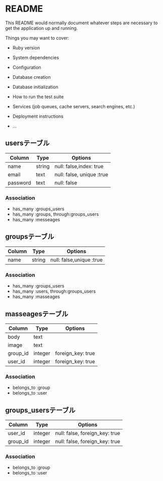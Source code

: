 # README

This README would normally document whatever steps are necessary to get the
application up and running.

Things you may want to cover:

* Ruby version

* System dependencies

* Configuration

* Database creation

* Database initialization

* How to run the test suite

* Services (job queues, cache servers, search engines, etc.)

* Deployment instructions

* ...


## usersテーブル

|Column|Type|Options|
|------|----|-------|
|name|string|null: false,index: true|
|email|text|null: false, unique :true|
|password|text|null: false|




### Association
- has_many :groups_users
- has_many :groups, through:groups_users
- has_many :messeages



## groupsテーブル

|Column|Type|Options|
|------|----|-------|
|name|string|null: false,unique :true|




### Association
- has_many :groups_users
- has_many :users, through:groups_users
- has_many :masseages




## masseagesテーブル

|Column|Type|Options|
|------|----|-------|
|body|text||
|image|text||
|group_id|integer|foreign_key: true|
|user_id|integer|foreign_key: true|


### Association
- belongs_to :group
- belongs_to :user


## groups_usersテーブル

|Column|Type|Options|
|------|----|-------|
|user_id|integer|null: false, foreign_key: true|
|group_id|integer|null: false, foreign_key: true|

### Association
- belongs_to :group
- belongs_to :user